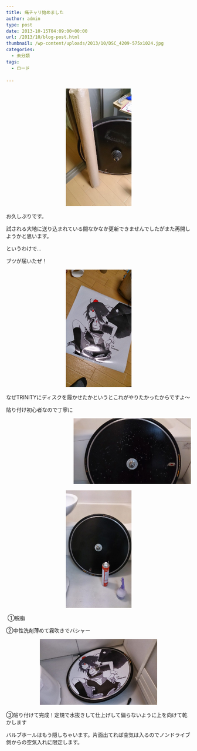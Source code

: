 ```yaml
---
title: 痛チャリ始めました
author: admin
type: post
date: 2013-10-15T04:09:00+00:00
url: /2013/10/blog-post.html
thumbnail: /wp-content/uploads/2013/10/DSC_4209-575x1024.jpg
categories:
  - 未分類
tags:
  - ロード

---
```

<div class="separator" style="clear: both; text-align: center;">
</div>



<div class="separator" style="clear: both; text-align: center;">
  <a href="/wp-content/uploads/2013/10/DSC_4209-575x1024.jpg" imageanchor="1" style="margin-left: 1em; margin-right: 1em;"><img border="0" src="/wp-content/uploads/2013/10/DSC_4209-575x1024.jpg" height="320" width="179" /></a>
</div>

お久しぶりです。

試される大地に送り込まれている間なかなか更新できませんでしたがまた再開しようかと思います。

というわけで…

ブツが届いたぜ！



<div class="separator" style="clear: both; text-align: center;">
  <a href="/wp-content/uploads/2013/10/DSC_4210-575x1024.jpg" imageanchor="1" style="margin-left: 1em; margin-right: 1em;"><img border="0" src="/wp-content/uploads/2013/10/DSC_4210-575x1024.jpg" height="320" width="179" /></a>
</div>

なぜTRINITYにディスクを履かせたかというとこれがやりたかったからですよ～

貼り付け初心者なので丁寧に

<div class="separator" style="clear: both; text-align: center;">
  <a href="/wp-content/uploads/2013/10/DSC_4214-1024x575.jpg" imageanchor="1" style="clear: right; float: right; margin-bottom: 1em; margin-left: 1em;"><img border="0" src="/wp-content/uploads/2013/10/DSC_4214-1024x575.jpg" height="179" width="320" /></a><a href="/wp-content/uploads/2013/10/DSC_4213-575x1024.jpg" imageanchor="1" style="margin-left: 1em; margin-right: 1em;"><img border="0" src="/wp-content/uploads/2013/10/DSC_4213-575x1024.jpg" height="320" width="179" /></a>
</div>

&nbsp;①脱脂

②中性洗剤薄めて霧吹きでバシャー

<div class="separator" style="clear: both; text-align: center;">
  <a href="/wp-content/uploads/2013/10/DSC_4215-1024x575.jpg" imageanchor="1" style="margin-left: 1em; margin-right: 1em;"><img border="0" src="/wp-content/uploads/2013/10/DSC_4215-1024x575.jpg" height="179" width="320" /></a>
</div>

③貼り付けて完成！定規で水抜きして仕上げして偏らないように上を向けて乾かします

バルブホールはもう隠しちゃいます。片面出てれば空気は入るのでノンドライブ側からの空気入れに限定します。
